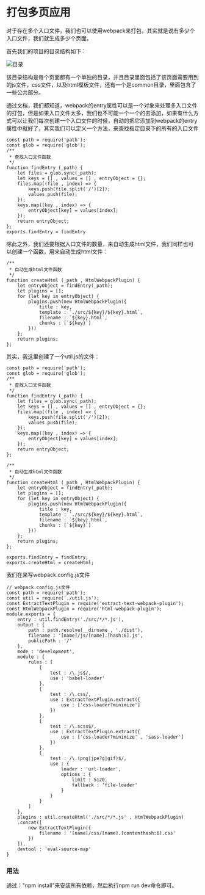 # 打包多页应用
对于存在多个入口文件，我们也可以使用webpack来打包，其实就是说有多少个入口文件，我们就生成多少个页面。

首先我们的项目的目录结构如下：

![目录](https://github.com/andyChenAn/webpack-learn/raw/master/打包多页应用/image/1.png)

该目录结构是每个页面都有一个单独的目录，并且目录里面包括了该页面需要用到的js文件，css文件，以及html模板文件，还有一个是common目录，里面包含了一些公共部分。

通过文档，我们都知道，webpack的entry属性可以是一个对象来处理多入口文件的打包，但是如果入口文件太多，我们也不可能一个一个的去添加，如果有什么方式可以让我们每次创建一个入口文件的时候，自动的把它添加到webpack的entry属性中就好了，其实我们可以定义一个方法，来查找指定目录下的所有的入口文件

```
const path = require('path');
const glob = require('glob');
/**
 * 查找入口文件函数
 */
function findEntry (_path) {
    let files = glob.sync(_path);
    let keys = [] , values = [] , entryObject = {};
    files.map((file , index) => {
        keys.push(file.split('/')[2]);
        values.push(file);
    });
    keys.map((key , index) => {
        entryObject[key] = values[index];
    });
    return entryObject;
};
exports.findEntry = findEntry
```

除此之外，我们还要根据入口文件的数量，来自动生成html文件，我们同样也可以创建一个函数，用来自动生成html文件：
```
/**
 * 自动生成html文件函数
 */
function createHtml (_path , HtmlWebpackPlugin) {
    let entryObject = findEntry(_path);
    let plugins = [];
    for (let key in entryObject) {
        plugins.push(new HtmlWebpackPlugin({
            title : key,
            template : `./src/${key}/${key}.html`,
            filename : `${key}.html`,
            chunks : [`${key}`]
        }))
    };
    return plugins;
};
```

其实，我这里创建了一个util.js的文件：
```
const path = require('path');
const glob = require('glob');
/**
 * 查找入口文件函数
 */
function findEntry (_path) {
    let files = glob.sync(_path);
    let keys = [] , values = [] , entryObject = {};
    files.map((file , index) => {
        keys.push(file.split('/')[2]);
        values.push(file);
    });
    keys.map((key , index) => {
        entryObject[key] = values[index];
    });
    return entryObject;
};

/**
 * 自动生成html文件函数
 */
function createHtml (_path , HtmlWebpackPlugin) {
    let entryObject = findEntry(_path);
    let plugins = [];
    for (let key in entryObject) {
        plugins.push(new HtmlWebpackPlugin({
            title : key,
            template : `./src/${key}/${key}.html`,
            filename : `${key}.html`,
            chunks : [`${key}`]
        }))
    };
    return plugins;
};

exports.findEntry = findEntry;
exports.createHtml = createHtml;
```
我们在来写webpack.config.js文件
```
// webpack.config.js文件
const path = require('path');
const util = require('./util.js');
const ExtractTextPlugin = require('extract-text-webpack-plugin');
const HtmlWebpackPlugin = require('html-webpack-plugin');
module.exports = {
    entry : util.findEntry('./src/*/*.js'),
    output : {
        path : path.resolve(__dirname , './dist'),
        filename : '[name]/js/[name].[hash:6].js',
        publicPath : '/'
    },
    mode : 'development',
    module : {
        rules : [
            {
                test : /\.js$/,
                use : 'babel-loader'
            },
            {
                test : /\.css/,
                use : ExtractTextPlugin.extract({
                    use : ['css-loader?minimize']
                })
            },
            {
                test : /\.scss$/,
                use : ExtractTextPlugin.extract({
                    use : ['css-loader?minimize' , 'sass-loader']
                })
            },
            {
                test : /\.(png|jpe?g|gif)$/,
                use : {
                    loader : 'url-loader',
                    options : {
                        limit : 5120,
                        fallback : 'file-loader'
                    }
                }
            }
        ]
    },
    plugins : util.createHtml('./src/*/*.js' , HtmlWebpackPlugin)
    .concat([
        new ExtractTextPlugin({
            filename : '[name]/css/[name].[contenthash:6].css'
        })
    ]),
    devtool : 'eval-source-map'
}
```
### 用法
通过："npm install"来安装所有依赖，然后执行npm run dev命令即可。
